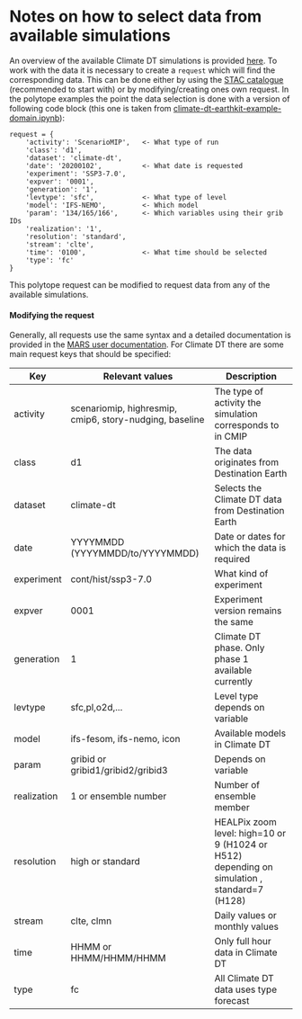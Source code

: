    
# Notes on how to select data from available simulations

An overview of the available Climate DT simulations is provided [here](https://destine.ecmwf.int/climate-change-adaptation-digital-twin-climate-dt/#simulations). To work with the data it is necessary to create a `request` which will find the corresponding data. This can be done either by using the [STAC catalogue](https://qubed.lumi.apps.dte.destination-earth.eu/) (recommended to start with) or by modifying/creating ones own request. In the polytope examples the point the data selection is done with a version of following code block (this one is taken from [climate-dt-earthkit-example-domain.ipynb](https://github.com/destination-earth-digital-twins/polytope-examples/blob/main/climate-dt/climate-dt-earthkit-example-domain.ipynb)):

```
request = {
    'activity': 'ScenarioMIP',   <- What type of run
    'class': 'd1',                  
    'dataset': 'climate-dt',        
    'date': '20200102',          <- What date is requested
    'experiment': 'SSP3-7.0',
    'expver': '0001',
    'generation': '1',
    'levtype': 'sfc',            <- What type of level
    'model': 'IFS-NEMO',         <- Which model
    'param': '134/165/166',      <- Which variables using their grib IDs
    'realization': '1',
    'resolution': 'standard',
    'stream': 'clte',
    'time': '0100',              <- What time should be selected
    'type': 'fc'
}
```

This polytope request can be modified to request data from any of the available simulations.

#### Modifying the request

Generally, all requests use the same syntax and a detailed documentation is provided in the [MARS user documentation](https://confluence.ecmwf.int/display/UDOC/MARS+command+and+request+syntax). For Climate DT there are some main request keys that should be specified: 

| Key        | Relevant values    | Description                                                |
|------------|--------------------|------------------------------------------------------------|
| activity   | scenariomip, highresmip, cmip6, story-nudging, baseline     | The type of activity the simulation corresponds to in CMIP   |
| class      | d1                 | The data originates from Destination Earth |
| dataset      | climate-dt       | Selects the Climate DT data from Destination Earth |
| date       | YYYYMMDD (YYYYMMDD/to/YYYYMMDD) | Date or dates for which the data is required |  
| experiment | cont/hist/ssp3-7.0 | What kind of experiment   |
| expver     | 0001    | Experiment version remains the same  |
| generation   | 1     | Climate DT phase. Only phase 1 available currently  |
| levtype   |  sfc,pl,o2d,...                 |   Level type depends on variable                                                   |
| model   |  ifs-fesom, ifs-nemo, icon     |   Available models in Climate DT  |
| param           |   gribid or gribid1/gribid2/gribid3    |   Depends on variable    |
| realization  |  1 or ensemble number  | Number of ensemble member   |
|  resolution  |   high or standard  | HEALPix zoom level: high=10 or 9 (H1024 or H512) depending on simulation , standard=7 (H128) |
|  stream  | clte, clmn  | Daily values or monthly values        |
| time   | HHMM or HHMM/HHMM/HHMM   | Only full hour data in Climate DT    |
|  type     |  fc       |  All Climate DT data uses type forecast  |
